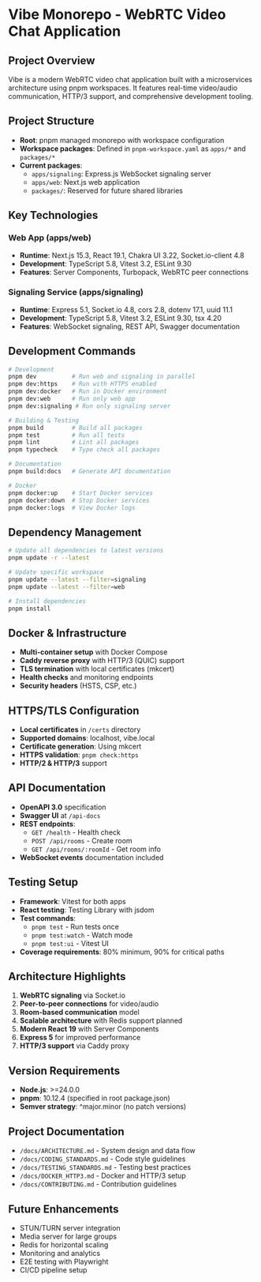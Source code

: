 # Vibe Monorepo - WebRTC Video Chat Application

## Project Overview
Vibe is a modern WebRTC video chat application built with a microservices architecture using pnpm workspaces. It features real-time video/audio communication, HTTP/3 support, and comprehensive development tooling.

## Project Structure
- **Root**: pnpm managed monorepo with workspace configuration
- **Workspace packages**: Defined in `pnpm-workspace.yaml` as `apps/*` and `packages/*`
- **Current packages**:
  - `apps/signaling`: Express.js WebSocket signaling server
  - `apps/web`: Next.js web application
  - `packages/`: Reserved for future shared libraries

## Key Technologies
### Web App (apps/web)
- **Runtime**: Next.js 15.3, React 19.1, Chakra UI 3.22, Socket.io-client 4.8
- **Development**: TypeScript 5.8, Vitest 3.2, ESLint 9.30
- **Features**: Server Components, Turbopack, WebRTC peer connections

### Signaling Service (apps/signaling)
- **Runtime**: Express 5.1, Socket.io 4.8, cors 2.8, dotenv 17.1, uuid 11.1
- **Development**: TypeScript 5.8, Vitest 3.2, ESLint 9.30, tsx 4.20
- **Features**: WebSocket signaling, REST API, Swagger documentation

## Development Commands
```bash
# Development
pnpm dev          # Run web and signaling in parallel
pnpm dev:https    # Run with HTTPS enabled
pnpm dev:docker   # Run in Docker environment
pnpm dev:web      # Run only web app
pnpm dev:signaling # Run only signaling server

# Building & Testing
pnpm build        # Build all packages
pnpm test         # Run all tests
pnpm lint         # Lint all packages
pnpm typecheck    # Type check all packages

# Documentation
pnpm build:docs   # Generate API documentation

# Docker
pnpm docker:up    # Start Docker services
pnpm docker:down  # Stop Docker services
pnpm docker:logs  # View Docker logs
```

## Dependency Management
```bash
# Update all dependencies to latest versions
pnpm update -r --latest

# Update specific workspace
pnpm update --latest --filter=signaling
pnpm update --latest --filter=web

# Install dependencies
pnpm install
```

## Docker & Infrastructure
- **Multi-container setup** with Docker Compose
- **Caddy reverse proxy** with HTTP/3 (QUIC) support
- **TLS termination** with local certificates (mkcert)
- **Health checks** and monitoring endpoints
- **Security headers** (HSTS, CSP, etc.)

## HTTPS/TLS Configuration
- **Local certificates** in `/certs` directory
- **Supported domains**: localhost, vibe.local
- **Certificate generation**: Using mkcert
- **HTTPS validation**: `pnpm check:https`
- **HTTP/2 & HTTP/3** support

## API Documentation
- **OpenAPI 3.0** specification
- **Swagger UI** at `/api-docs`
- **REST endpoints**:
  - `GET /health` - Health check
  - `POST /api/rooms` - Create room
  - `GET /api/rooms/:roomId` - Get room info
- **WebSocket events** documentation included

## Testing Setup
- **Framework**: Vitest for both apps
- **React testing**: Testing Library with jsdom
- **Test commands**:
  - `pnpm test` - Run tests once
  - `pnpm test:watch` - Watch mode
  - `pnpm test:ui` - Vitest UI
- **Coverage requirements**: 80% minimum, 90% for critical paths

## Architecture Highlights
1. **WebRTC signaling** via Socket.io
2. **Peer-to-peer connections** for video/audio
3. **Room-based communication** model
4. **Scalable architecture** with Redis support planned
5. **Modern React 19** with Server Components
6. **Express 5** for improved performance
7. **HTTP/3 support** via Caddy proxy

## Version Requirements
- **Node.js**: >=24.0.0
- **pnpm**: 10.12.4 (specified in root package.json)
- **Semver strategy**: ^major.minor (no patch versions)

## Project Documentation
- `/docs/ARCHITECTURE.md` - System design and data flow
- `/docs/CODING_STANDARDS.md` - Code style guidelines
- `/docs/TESTING_STANDARDS.md` - Testing best practices
- `/docs/DOCKER_HTTP3.md` - Docker and HTTP/3 setup
- `/docs/CONTRIBUTING.md` - Contribution guidelines

## Future Enhancements
- STUN/TURN server integration
- Media server for large groups
- Redis for horizontal scaling
- Monitoring and analytics
- E2E testing with Playwright
- CI/CD pipeline setup